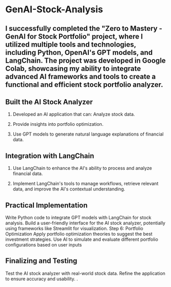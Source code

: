 # GenAI-Stock-Analysis

## I successfully completed the "Zero to Mastery - GenAI for Stock Portfolio" project, where I utilized multiple tools and technologies, including Python, OpenAI's GPT models, and LangChain. The project was developed in Google Colab, showcasing my ability to integrate advanced AI frameworks and tools to create a functional and efficient stock portfolio analyzer.

  ## Built the AI Stock Analyzer

1. Developed an AI application that can:
   Analyze stock data.

2. Provide insights into portfolio optimization.
   
3. Use GPT models to generate natural language explanations of financial data.
   
  ## Integration with LangChain
  
1. Use LangChain to enhance the AI's ability to process and analyze financial data.
   
2. Implement LangChain's tools to manage workflows, retrieve relevant data, and improve the AI's contextual understanding.
   
  ## Practical Implementation
 
Write Python code to integrate GPT models with LangChain for stock analysis.
Build a user-friendly interface for the AI stock analyzer, potentially using frameworks like Streamlit for visualization.
Step 6: Portfolio Optimization
Apply portfolio optimization theories to suggest the best investment strategies.
Use AI to simulate and evaluate different portfolio configurations based on user inputs 

  ## Finalizing and Testing
  
Test the AI stock analyzer with real-world stock data.
Refine the application to ensure accuracy and usability.
.
